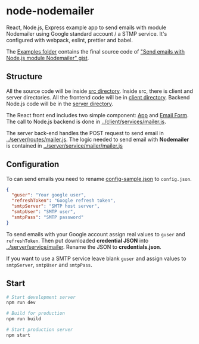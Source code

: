 # node-nodemailer


React, Node.js, Express example app to send emails with module Nodemailer using Google standard account / a STMP service.
It's configured with webpack, eslint, prettier and babel.

The [Examples folder](https://github.com/riccardozambito/nodemailer/tree/master/examples) contains the final source code of ["Send emails with Node.js module Nodemailer" gist](https://gist.github.com/riccardozambito/8c96ca5b9decf011f77f51a1d65eef4d).


## Structure
All the source code will be inside [src directory](https://github.com/riccardozambito/nodemailer/tree/master/src). Inside src, there is client and server directories. All the frontend code will be in [client directory](https://github.com/riccardozambito/nodemailer/tree/master/src/client). Backend Node.js code will be in the [server directory](https://github.com/riccardozambito/nodemailer/tree/master/src/server).  

The React front end includes two simple component: [App](https://github.com/riccardozambito/nodemailer/tree/master/src/client/component/App.js) and [Email Form](https://github.com/riccardozambito/nodemailer/tree/master/src/client/component/EmailForm.js). The call to Node.js backend is done in [../client/services/mailer.js](https://github.com/riccardozambito/nodemailer/tree/master/src/client/services/mailer.js).

The server back-end handles the POST request to send email in [../server/routes/mailer.js](https://github.com/riccardozambito/nodemailer/tree/master/src/server/routes/mailer.js). The logic needed to send email with **Nodemailer** is contained in [../server/service/mailer/mailer.js](https://github.com/riccardozambito/nodemailer/tree/master/src/server/service/mailer/mailer.js)  
 
## Configuration
To can send emails you need to rename [config-sample.json](https://github.com/riccardozambito/nodemailer/blob/master/src/server/service/config-sample.json) to `config.json`.

```json
{
  "guser": "Your google user",
  "refreshToken": "Google refresh token",
  "smtpServer": "SMTP host server",
  "smtpUser": "SMTP user",
  "smtpPass": "SMTP password"
}
```

To send emails with your Google account assign real values to `guser` and `refreshToken`. Then put downloaded **credential JSON** into [../server/service/mailer](https://github.com/riccardozambito/nodemailer/tree/master/src/server/service/mailer). Rename the JSON to **credentials.json**.

If you want to use a SMTP service leave blank `guser` and assign values to `smtpServer`, `smtpUser` and `smtpPass`.

## Start

```bash
# Start development server 
npm run dev

# Build for production
npm run build

# Start production server
npm start
```
